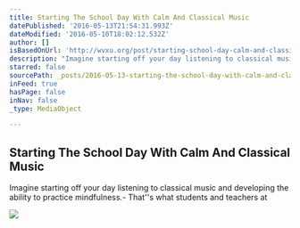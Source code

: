 ```yaml
---
title: Starting The School Day With Calm And Classical Music
datePublished: '2016-05-13T21:54:31.993Z'
dateModified: '2016-05-10T18:02:12.532Z'
author: []
isBasedOnUrl: 'http://wvxu.org/post/starting-school-day-calm-and-classical-music#stream/0'
description: "Imagine starting off your day listening to classical music and developing the ability to practice mindfulness.- That''s what students and teachers at"
starred: false
sourcePath: _posts/2016-05-13-starting-the-school-day-with-calm-and-classical-music.md
inFeed: true
hasPage: false
inNav: false
_type: MediaObject

---
```

<article style=""><h1>Starting The School Day With Calm And Classical Music</h1><p>Imagine starting off your day listening to classical music and developing the ability to practice mindfulness.- That''s what students and teachers at</p><img src="http://mediad.publicbroadcasting.net/p/wvxu/files/styles/medium/public/201605/mindful_music_moments.jpeg" /></article>